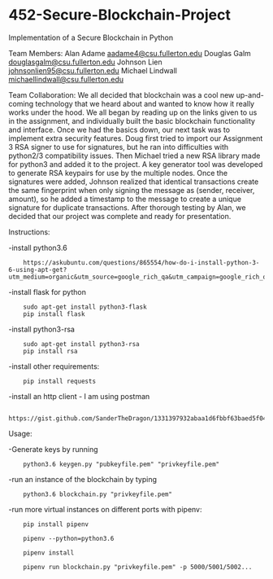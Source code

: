 # 452-Secure-Blockchain-Project
Implementation of a Secure Blockchain in Python

Team Members: Alan Adame aadame4@csu.fullerton.edu Douglas Galm douglasgalm@csu.fullerton.edu Johnson Lien johnsonlien95@csu.fullerton.edu Michael Lindwall michaellindwall@csu.fullerton.edu

Team Collaboration: We all decided that blockchain was a cool new up-and-coming
technology that we heard about and wanted to know how it really works under the
hood.  We all began by reading up on the links given to us in the assignment,
and individually built the basic blockchain functionality and interface.  Once
we had the basics down, our next task was to implement extra security features.
Doug first tried to import our Assignment 3 RSA signer to use for signatures,
but he ran into difficulties with python2/3 compatibility issues.  Then Michael
tried a new RSA library made for python3 and added it to the project.  A
key generator tool was developed to generate RSA keypairs for use by the multiple
nodes.  Once the signatures were added, Johnson realized that identical transactions
create the same fingerprint when only signing the message as (sender, receiver, amount),
so he added a timestamp to the message to create a unique signature for duplicate
transactions.  After thorough testing by Alan, we decided that our project was
complete and ready for presentation.  

Instructions:

  -install python3.6

        https://askubuntu.com/questions/865554/how-do-i-install-python-3-6-using-apt-get?utm_medium=organic&utm_source=google_rich_qa&utm_campaign=google_rich_qa

   -install flask for python

        sudo apt-get install python3-flask
        pip install flask

   -install python3-rsa

        sudo apt-get install python3-rsa
        pip install rsa

   -install other requirements:

        pip install requests

   -install an http client - I am using postman

        https://gist.github.com/SanderTheDragon/1331397932abaa1d6fbbf63baed5f043

Usage:

  -Generate keys by running

        python3.6 keygen.py "pubkeyfile.pem" "privkeyfile.pem"

  -run an instance of the blockchain by typing

        python3.6 blockchain.py "privkeyfile.pem"

  -run more virtual instances on different ports with pipenv:

        pip install pipenv

        pipenv --python=python3.6

        pipenv install

        pipenv run blockchain.py "privkeyfile.pem" -p 5000/5001/5002...
